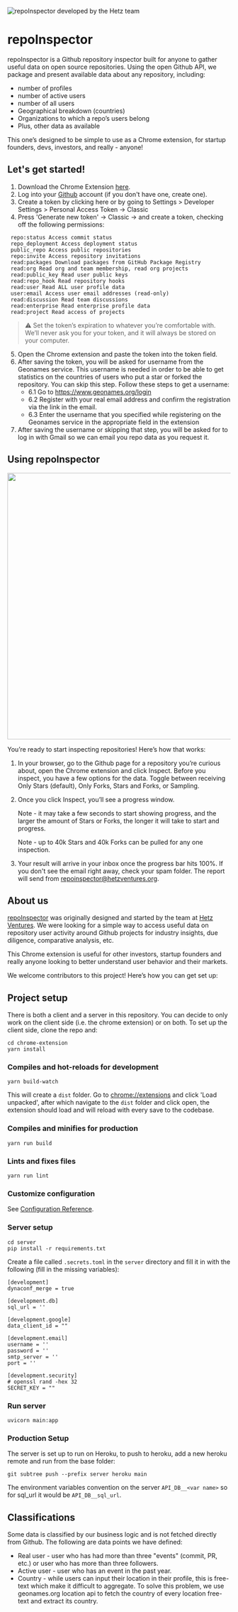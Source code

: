 ![repoInspector developed by the Hetz team](https://uploads-ssl.webflow.com/6315e930d2cfb6827aea22b2/637a1c442913f973713f6c76_repoInspector%20header.gif)

# repoInspector

repoInspector is a Github repository inspector built for anyone to gather useful data on open source repositories. Using the open Github API, we package and present available data about any repository, including:

- number of profiles
- number of active users
- number of all users
- Geographical breakdown (countries)
- Organizations to which a repo’s users belong
- Plus, other data as available

This one’s designed to be simple to use as a Chrome extension, for startup founders, devs, investors, and really - anyone!

## Let's get started!

1. Download the Chrome Extension [here](https://chrome.google.com/webstore/detail/repo-inspector/hogkmljfjdgibeoepenpfggaiipngknb).
2. Log into your [Github](https://github.com/) account (if you don't have one, create one).
3. Create a token by clicking here or by going to Settings > Developer Settings > Personal Access Token -> Classic
4. Press 'Generate new token' -> Classic -> and create a token, checking off the following permissions:

```
 repo:status Access commit status
 repo_deployment Access deployment status
 public_repo Access public repositories
 repo:invite Access repository invitations
 read:packages Download packages from GitHub Package Registry
 read:org Read org and team membership, read org projects
 read:public_key Read user public keys
 read:repo_hook Read repository hooks
 read:user Read ALL user profile data
 user:email Access user email addresses (read-only)
 read:discussion Read team discussions
 read:enterprise Read enterprise profile data
 read:project Read access of projects
```

> :warning: Set the token’s expiration to whatever you’re comfortable with. We’ll never ask you for your token, and it will always be stored on your computer.

5. Open the Chrome extension and paste the token into the token field.
6. After saving the token, you will be asked for username from the Geonames service. This username is needed in order to be able to get statistics on the countries of users who put a star or forked the repository.
   You can skip this step.
   Follow these steps to get a username:
   - 6.1 Go to https://www.geonames.org/login
   - 6.2 Register with your real email address and confirm the registration via the link in the email.
   - 6.3 Enter the username that you specified while registering on the Geonames service in the appropriate field in the extension
7. After saving the username or skipping that step, you will be asked for to log in with Gmail so we can email you repo data as you request it.

## Using repoInspector

<img width="600" src="https://uploads-ssl.webflow.com/6315e930d2cfb6827aea22b2/6390fbae89bf4f461c5c41b5_repoInspector%20screenshots%20for%20Chrome.gif">

You’re ready to start inspecting repositories! Here’s how that works:

1. In your browser, go to the Github page for a repository you’re curious about, open the Chrome extension and click Inspect.
   Before you inspect, you have a few options for the data. Toggle between receiving Only Stars (default), Only Forks, Stars and Forks, or Sampling.
2. Once you click Inspect, you’ll see a progress window.

   Note - it may take a few seconds to start showing progress, and the larger the amount of Stars or Forks, the longer it will take to start and progress.

   Note - up to 40k Stars and 40k Forks can be pulled for any one inspection.

3. Your result will arrive in your inbox once the progress bar hits 100%.
   If you don't see the email right away, check your spam folder. The report will send from repoinspector@hetzventures.org.

## About us

[repoInspector](https://chrome.google.com/webstore/detail/repo-inspector/hogkmljfjdgibeoepenpfggaiipngknb) was originally designed and started by the team at [Hetz Ventures](https://www.hetz.vc/). We were looking for a simple way to access useful data on repository user activity around Github projects for industry insights, due diligence, comparative analysis, etc.

This Chrome extension is useful for other investors, startup founders and really anyone looking to better understand user behavior and their markets.

We welcome contributors to this project! Here’s how you can get set up:

## Project setup

There is both a client and a server in this repository. You can decide to only work on the client side (i.e. the chrome extension) or on both.
To set up the client side, clone the repo and:

```
cd chrome-extension
yarn install
```

### Compiles and hot-reloads for development

```
yarn build-watch
```

This will create a `dist` folder. Go to [chrome://extensions](chrome://extensions) and click 'Load unpacked', after which navigate to the `dist` folder and click open, the extension should load and will reload with every save to the codebase.

### Compiles and minifies for production

```
yarn run build
```

### Lints and fixes files

```
yarn run lint
```

### Customize configuration

See [Configuration Reference](https://cli.vuejs.org/config/).

### Server setup

```
cd server
pip install -r requirements.txt
```

Create a file called `.secrets.toml` in the `server` directory and fill it in with the following (fill in the missing variables):

```
[development]
dynaconf_merge = true

[development.db]
sql_url = ''

[development.google]
data_client_id = ""

[development.email]
username = ''
password = ''
smtp_server = ''
port = ''

[development.security]
# openssl rand -hex 32
SECRET_KEY = ""
```

### Run server

```
uvicorn main:app
```

### Production Setup

The server is set up to run on Heroku, to push to heroku, add a new heroku remote and run from the base folder:

```
git subtree push --prefix server heroku main
```

The environment variables convention on the server `API_DB__<var name>` so for sql_url it would be `API_DB__sql_url`.

## Classifications

Some data is classified by our business logic and is not fetched directly from Github. The following are data points we have defined:

- Real user - user who has had more than three "events" (commit, PR, etc.) or user who has more than three followers.
- Active user - user who has an event in the past year.
- Country - while users can input their location in their profile, this is free-text which make it difficult to aggregate. To solve this problem, we use geonames.org location api to fetch the country of every location free-text and extract its country.
